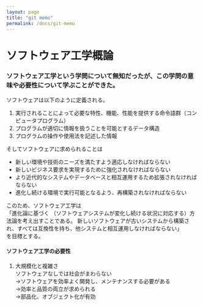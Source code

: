 ```yaml
---
layout: page
title: "git memo"
permalink: /docs/git-memo
---
```


# ソフトウェア工学概論

### ソフトウェア工学という学問について無知だったが、この学問の意味や必要性について学ぶことができた。

ソフトウェアは以下のように定義される。  
1. 実行されることによって必要な特性、機能、性能を提供する命令語群（コンピュータプログラム）  
2. プログラムが適切に情報を扱うことを可能とするデータ構造  
3. プログラムの操作や使用法を記述した情報  
  
そしてソフトウェアに求められることは  
- 新しい環境や技術のニーズを満たすよう適応しなければならない  
- 新しいビジネス要求を実現するために強化されなければならない  
- より近代的なシステムやデータベースと相互運用するため拡張されなければならない  
- 進化し続ける環境で実行可能となるよう、再構築されなければならない  
  
このため、ソフトウェア工学は  
「進化論に基づく （ソフトウェアシステムが変化し続ける状況に対応する）方法論を考え出すことである。 新しいソフトウェアが古いシステムから構築され、すべては互換性を持ち、他システムと相互運用しなければならない」  
を目標とする。  
  
#### ソフトウェア工学の必要性
1. 大規模化と複雑さ  
ソフトウェアなしでは社会がまわらない  
      →ソフトウェアを効率よく開発し、メンテナンスする必要がある  
      →効率と品質の両立が求められる  
      →部品化、オブジェクト化が有効  

